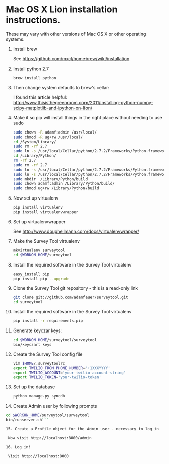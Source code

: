 Mac OS X Lion installation instructions. 
========================================

These may vary with other versions of Mac OS X or other operating systems.

1. Install brew

    See https://github.com/mxcl/homebrew/wiki/installation

2. Install python 2.7

    ```bash
    brew install python
    ```

3. Then change system defaults to brew's cellar:

    I found this article helpful: http://www.thisisthegreenroom.com/2011/installing-python-numpy-scipy-matplotlib-and-ipython-on-lion/

4. Make it so pip will install things in the right place without needing to use sudo

    ```bash
    sudo chown -R adamf:admin /usr/local/
    sudo chmod -R ug+rw /usr/local/
    cd /System/Library/
    sudo rm -rf 2.7
    sudo ln -s /usr/local/Cellar/python/2.7.2/Frameworks/Python.framework/Versions/2.7 .
    cd /Library/Python/
    rm -rf 2.7
    sudo rm -rf 2.7
    sudo ln -s /usr/local/Cellar/python/2.7.2/Frameworks/Python.framework/Versions/2.7 .
    sudo ln -s /usr/local/Cellar/python/2.7.2/Frameworks/Python.framework/Versions/2.7 Current
    sudo mkdir  /Library/Python/build
    sudo chown adamf:admin /Library/Python/build/
    sudo chmod ug+rw /Library/Python/build
    ```

5. Now set up virtualenv

    ```bash
    pip install virtualenv
    pip install virtualenvwrapper
   ```

6. Set up virtualenvwrapper

    See http://www.doughellmann.com/docs/virtualenvwrapper/

7. Make the Survey Tool virtualenv

    ```bash
    mkvirtualenv surveytool
    cd $WORKON_HOME/surveytool
    ```

8. Install the required software in the Survey Tool virtualenv

    ```bash
    easy_install pip
    pip install pip --upgrade
    ```
 
9. Clone the Survey Tool git repository - this is a read-only link

    ```bash
    git clone git://github.com/adamfeuer/surveytool.git
    cd surveytool   
   ```

10. Install the required software in the Survey Tool virtualenv
    ```bash
    pip install -r requirements.pip
    ```

11. Generate keyczar keys:

    ```bash 
    cd $WORKON_HOME/surveytool/surveytool
    bin/keyczart keys
    ```

12. Create the Survey Tool config file

    ```bash
    vim $HOME/.surveytoolrc
    export TWILIO_FROM_PHONE_NUMBER='+1XXXYYYY'
    export TWILIO_ACCOUNT='your-twilio-account-string'
    export TWILIO_TOKEN='your-twilio-token'
    ```

13. Set up the database

    ```bash
    python manage.py syncdb
    ```

14. Create Admin user by following prompts

   ```bash  
   cd $WORKON_HOME/surveytool/surveytool
   bin/runserver.sh```

15. Create a Profile object for the Admin user - necessary to log in

    Now visit http://localhost:8000/admin

16. Log in!

    Visit http://localhost:8000

